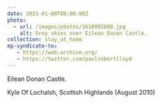 ```yaml
---
date: 2021-01-08T08:00:00Z
photo:
  - url: /images/photos/1610092800.jpg
    alt: Grey skies over Eilean Donan Castle.
collection: stay_at_home
mp-syndicate-to:
   - https://web.archive.org/
   - https://twitter.com/paulrobertlloyd
---
```

Eilean Donan Castle.

Kyle Of Lochalsh, Scottish Highlands (August 2010)
